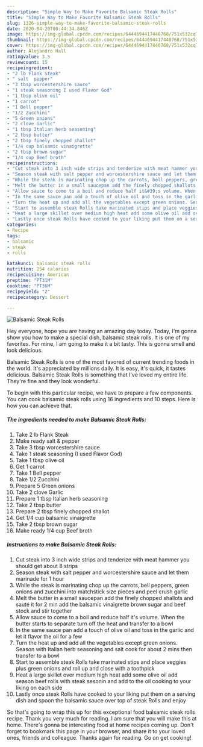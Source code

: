 ```yaml
---
description: "Simple Way to Make Favorite Balsamic Steak Rolls"
title: "Simple Way to Make Favorite Balsamic Steak Rolls"
slug: 1326-simple-way-to-make-favorite-balsamic-steak-rolls
date: 2020-04-20T00:44:34.846Z
image: https://img-global.cpcdn.com/recipes/6444694417440768/751x532cq70/balsamic-steak-rolls-recipe-main-photo.jpg
thumbnail: https://img-global.cpcdn.com/recipes/6444694417440768/751x532cq70/balsamic-steak-rolls-recipe-main-photo.jpg
cover: https://img-global.cpcdn.com/recipes/6444694417440768/751x532cq70/balsamic-steak-rolls-recipe-main-photo.jpg
author: Alejandro Hall
ratingvalue: 3.5
reviewcount: 15
recipeingredient:
- "2 lb Flank Steak"
- " salt  pepper"
- "3 tbsp worcestershire sauce"
- "1 steak seasoning I used Flavor God"
- "1 tbsp olive oil"
- "1 carrot"
- "1 Bell pepper"
- "1/2 Zucchini"
- "5 Green onions"
- "2 clove Garlic"
- "1 tbsp Italian herb seasoning"
- "2 tbsp butter"
- "2 tbsp finely chopped shallot"
- "1/4 cup balsamic vinaigrette"
- "2 tbsp brown sugar"
- "1/4 cup Beef broth"
recipeinstructions:
- "Cut steak into 3 inch wide strips and tenderize with meat hammer you should get about 8 strips"
- "Season steak with salt pepper and worcestershire sauce and let them marinade for 1 hour"
- "While the steak is marinating chop up the carrots, bell peppers, green onions and zucchini into matchstick size pieces and peel crush garlic"
- "Melt the butter in a small saucepan add the finely chopped shallots and sauté it for 2 min add the balsamic vinaigrette brown sugar and beef stock and stir together"
- "Allow sauce to come to a boil and reduce half it&#39;s volume. When the butter starts to separate turn off the heat and transfer to a bowl"
- "In the same sauce pan add a touch of olive oil and toss in the garlic and let it flavor the oil for a few"
- "Turn the heat up and add all the vegetables except green onions. Season with Italian herb seasoning and salt cook for about 2 mins then transfer to a bowl"
- "Start to assemble steak Rolls take marinated stips and place veggies plus green onions and roll up and close with a toothpick"
- "Heat a large skillet over medium high heat add some olive oil add season beef rolls with steak sesonin and add to the oil cooking to your liking on each side"
- "Lastly once steak Rolls have cooked to your liking put them on a serving dish and spoon the balsamic sauce over top of steak Rolls and enjoy"
categories:
- Recipe
tags:
- balsamic
- steak
- rolls

katakunci: balsamic steak rolls 
nutrition: 254 calories
recipecuisine: American
preptime: "PT31M"
cooktime: "PT36M"
recipeyield: "2"
recipecategory: Dessert

---
```



![Balsamic Steak Rolls](https://img-global.cpcdn.com/recipes/6444694417440768/751x532cq70/balsamic-steak-rolls-recipe-main-photo.jpg)

Hey everyone, hope you are having an amazing day today. Today, I'm gonna show you how to make a special dish, balsamic steak rolls. It is one of my favorites. For mine, I am going to make it a bit tasty. This is gonna smell and look delicious.



Balsamic Steak Rolls is one of the most favored of current trending foods in the world. It's appreciated by millions daily. It is easy, it's quick, it tastes delicious. Balsamic Steak Rolls is something that I've loved my entire life. They're fine and they look wonderful.


To begin with this particular recipe, we have to prepare a few components. You can cook balsamic steak rolls using 16 ingredients and 10 steps. Here is how you can achieve that.

<!--inarticleads1-->

##### The ingredients needed to make Balsamic Steak Rolls:

1. Take 2 lb Flank Steak
1. Make ready  salt &amp; pepper
1. Take 3 tbsp worcestershire sauce
1. Take 1 steak seasoning (I used Flavor God)
1. Take 1 tbsp olive oil
1. Get 1 carrot
1. Take 1 Bell pepper
1. Take 1/2 Zucchini
1. Prepare 5 Green onions
1. Take 2 clove Garlic
1. Prepare 1 tbsp Italian herb seasoning
1. Take 2 tbsp butter
1. Prepare 2 tbsp finely chopped shallot
1. Get 1/4 cup balsamic vinaigrette
1. Take 2 tbsp brown sugar
1. Make ready 1/4 cup Beef broth




<!--inarticleads2-->

##### Instructions to make Balsamic Steak Rolls:

1. Cut steak into 3 inch wide strips and tenderize with meat hammer you should get about 8 strips
1. Season steak with salt pepper and worcestershire sauce and let them marinade for 1 hour
1. While the steak is marinating chop up the carrots, bell peppers, green onions and zucchini into matchstick size pieces and peel crush garlic
1. Melt the butter in a small saucepan add the finely chopped shallots and sauté it for 2 min add the balsamic vinaigrette brown sugar and beef stock and stir together
1. Allow sauce to come to a boil and reduce half it&#39;s volume. When the butter starts to separate turn off the heat and transfer to a bowl
1. In the same sauce pan add a touch of olive oil and toss in the garlic and let it flavor the oil for a few
1. Turn the heat up and add all the vegetables except green onions. Season with Italian herb seasoning and salt cook for about 2 mins then transfer to a bowl
1. Start to assemble steak Rolls take marinated stips and place veggies plus green onions and roll up and close with a toothpick
1. Heat a large skillet over medium high heat add some olive oil add season beef rolls with steak sesonin and add to the oil cooking to your liking on each side
1. Lastly once steak Rolls have cooked to your liking put them on a serving dish and spoon the balsamic sauce over top of steak Rolls and enjoy




So that's going to wrap this up for this exceptional food balsamic steak rolls recipe. Thank you very much for reading. I am sure that you will make this at home. There's gonna be interesting food at home recipes coming up. Don't forget to bookmark this page in your browser, and share it to your loved ones, friends and colleague. Thanks again for reading. Go on get cooking!
